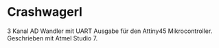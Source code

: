 # Crashwagerl
3 Kanal AD Wandler mit UART Ausgabe für den Attiny45 Mikrocontroller. Geschrieben mit Atmel Studio 7.
